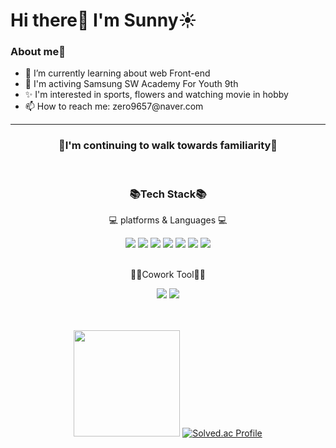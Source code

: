 <div align="center">
<h1 align="left" style="border-bottom:none;">Hi there👋 I'm Sunny☀</h1>

<div align="left">
  <h3> About me🎈 </h3>
  <ul>
    <li>🌱 I’m currently learning about web Front-end </li>
    <li>🎯 I'm activing Samsung SW Academy For Youth 9th </li>
    <li>✨ I'm interested in sports, flowers and watching movie in hobby </li>
    <li>📫 How to reach me: zero9657@naver.com </li>
  </ul>
</div>

<hr />

<h3>👟I'm continuing to walk towards familiarity👟</h3>

<br />


<div align="center">
  <h3>📚Tech Stack📚</h3>
  <p>💻 platforms & Languages 💻 </p>
</div>
<div align="center">
  <img src="https://img.shields.io/badge/HTML5-E34F26?style=flat&logo=HTML5&logoColor=white"/>
  <img src="https://img.shields.io/badge/CSS3-1572B6?style=flat&logo=CSS3&logoColor=white"/>
  <img src="https://img.shields.io/badge/JavaScript-F7DF1E?style=flat&logo=JavaScript&logoColor=white"/>
  <img src="https://img.shields.io/badge/React-61DAFB?style=flat&logo=React&logoColor=white"/>
  <img src="https://img.shields.io/badge/Java-007396?style=flat&logo=Java&logoColor=white"/>
  <img src="https://img.shields.io/badge/Vue.js-4FC08D?style=flat&logo=Vue.js&logoColor=white"/>
  <img src="https://img.shields.io/badge/SpringBoot-6DB33F?style=flat&logo=SpringBoot&logoColor=white"/>
</div>

<br />

<div align="center">
  <p>🙋‍♀️Cowork Tool🙋‍♂️</p>
</div>
<div align="center">
  <img src="https://img.shields.io/badge/Git-F05032?style=flat&logo=Git&logoColor=white"/>
  <img src="https://img.shields.io/badge/GitHub-181717?style=flat&logo=GitHub&logoColor=white"/>
</div>

<br><br>
<img height="170" src="https://github-readme-stats.vercel.app/api?username=KimSeonHui&show_icons=true">
[![Solved.ac Profile](http://mazassumnida.wtf/api/v2/generate_badge?boj=zero9657)](https://solved.ac/zero9657/)

</div>

<!--
**KimSeonHui/KimSeonHui** is a ✨ _special_ ✨ repository because its `README.md` (this file) appears on your GitHub profile.

Here are some ideas to get you started:

- 🔭 I’m currently working on ...

- 👯 I’m looking to collaborate on ...
- 🤔 I’m looking for help with ...
- 💬 Ask me about ...
- 📫 How to reach me: ...
- 😄 Pronouns: ...
- ⚡ Fun fact: ...
-->
